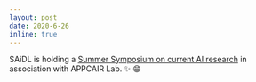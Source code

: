 ```yaml
---
layout: post
date: 2020-6-26
inline: true
---
```


SAiDL is holding a <a href="https://bp-gc.in/symposium_2020">Summer Symposium on current AI research</a> in association with APPCAIR Lab. :sparkles: :smile:
